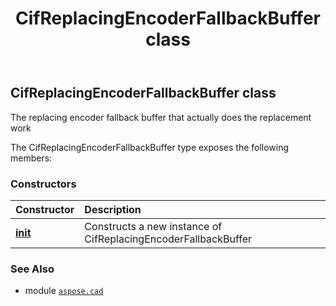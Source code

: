 ﻿---
title: CifReplacingEncoderFallbackBuffer class
second_title: Aspose.CAD for Python via .NET API References
description: 
type: docs
weight: 40
url: /python-net/aspose.cad/cifreplacingencoderfallbackbuffer/
is_root: false
---

## CifReplacingEncoderFallbackBuffer class

The replacing encoder fallback buffer that actually does the replacement work



The CifReplacingEncoderFallbackBuffer type exposes the following members:

### Constructors
| Constructor | Description |
| :- | :- |
| [__init__](/cad/python-net/aspose.cad/cifreplacingencoderfallbackbuffer/__init__/#) | Constructs a new instance of CifReplacingEncoderFallbackBuffer |



### See Also
* module [`aspose.cad`](..)
